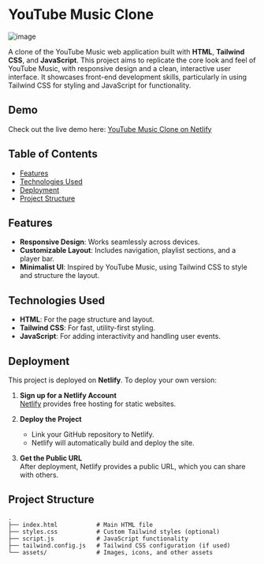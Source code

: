

# YouTube Music Clone

![image](https://github.com/user-attachments/assets/ecded386-eec3-4f00-b59a-24c26307185f)


A clone of the YouTube Music web application built with **HTML**, **Tailwind CSS**, and **JavaScript**. This project aims to replicate the core look and feel of YouTube Music, with responsive design and a clean, interactive user interface. It showcases front-end development skills, particularly in using Tailwind CSS for styling and JavaScript for functionality.

## Demo

Check out the live demo here: [YouTube Music Clone on Netlify](https://deft-choux-b5684a.netlify.app/)

## Table of Contents

- [Features](#features)
- [Technologies Used](#technologies-used)
- [Deployment](#deployment)
- [Project Structure](#project-structure)

## Features

- **Responsive Design**: Works seamlessly across devices.
- **Customizable Layout**: Includes navigation, playlist sections, and a player bar.
- **Minimalist UI**: Inspired by YouTube Music, using Tailwind CSS to style and structure the layout.

## Technologies Used

- **HTML**: For the page structure and layout.
- **Tailwind CSS**: For fast, utility-first styling.
- **JavaScript**: For adding interactivity and handling user events.


## Deployment

This project is deployed on **Netlify**. To deploy your own version:

1. **Sign up for a Netlify Account**  
   [Netlify](https://www.netlify.com/) provides free hosting for static websites.

2. **Deploy the Project**  
   - Link your GitHub repository to Netlify.
   - Netlify will automatically build and deploy the site.

3. **Get the Public URL**  
   After deployment, Netlify provides a public URL, which you can share with others.

## Project Structure

```plaintext
.
├── index.html           # Main HTML file
├── styles.css           # Custom Tailwind styles (optional)
├── script.js            # JavaScript functionality
├── tailwind.config.js   # Tailwind CSS configuration (if used)
└── assets/              # Images, icons, and other assets
```
